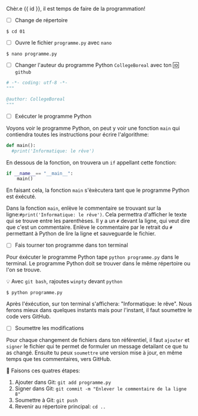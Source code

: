 Chèr.e {{ id }}, il est temps de faire de la programmation!

- [ ] Change de répertoire

```
$ cd 01
```

- [ ] Ouvre le fichier `programme.py` avec `nano`


```
$ nano programme.py
```

- [ ] Changer l'auteur du programme Python `CollegeBoreal` avec ton :id: `github`

```python
# -*- coding: utf-8 -*-
"""

@author: CollegeBoreal
"""
```

- [ ] Exécuter le programme Python

Voyons voir le programme Python, on peut y voir une fonction `main` qui contiendra toutes les instructions pour écrire l'algorithme:

```python
def main():
  #print('Informatique: le rêve')
```

En dessous de la fonction, on trouvera un `if` appellant cette fonction:

```python
if __name__== "__main__":
    main()
```

En faisant cela, la fonction `main` s'èxècutera tant que le programme Python est éxécuté.

Dans la fonction `main`, enlève le commentaire se trouvant sur la ligne:`#print('Informatique: le rêve')`. Cela permettra d'afficher le texte qui se trouve entre les parenthèses. Il y a un `#` devant la ligne, qui veut dire que c'est un commentaire. Enlève le commentaire par le retrait du `#` permettant à Python de lire la ligne et sauveguarde le fichier.

- [ ] Fais tourner ton programme dans ton terminal

Pour éxécuter le programme Python tape `python programme.py` dans le terminal. Le programme Python doit se trouver dans le même répertoire ou l'on se trouve.

:bulb: Avec `git bash`, rajoutes `winpty` devant `python`

```
$ python programme.py
```

Après l'éxécution, sur ton terminal s'affichera: "Informatique: le rêve". Nous ferons mieux dans quelques instants mais pour l'instant, il faut soumettre le code vers GitHub. 


- [ ] Soumettre les modifications

Pour chaque changement de fichiers dans ton référentiel, il faut  `ajouter` et `signer` le fichier qui te permet de formuler un message detailant ce que tu as changé. Ensuite tu peux `soumettre` une version mise à jour, en même temps que tes commentaires, vers GitHub. 

:round_pushpin: Faisons ces quatres étapes:

1. Ajouter dans Git: `git add programme.py`
2. Signer dans Git: `git commit -m "Enlever le commentaire de la ligne 8"`
3. Soumettre à Git: `git push`
4. Revenir au répertoire principal: `cd ..`
